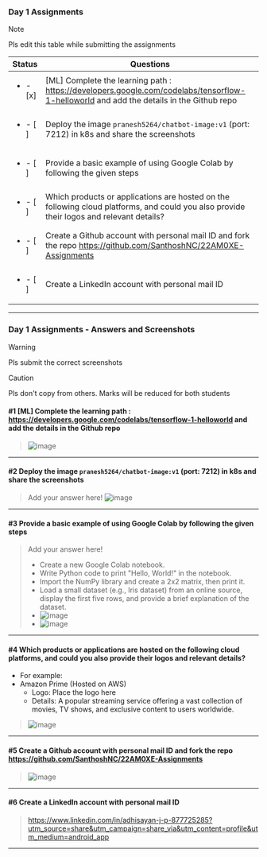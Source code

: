 ### Day 1 Assignments

> [!NOTE]
> Pls edit this table while submitting the assignments

| Status         | Questions     | 
|----------------|---------------|
| <ul><li>- [x] </li></ul> | [ML] Complete the learning path : https://developers.google.com/codelabs/tensorflow-1-helloworld and add the details in the Github repo |
| <ul><li>- [ ] </li></ul> | Deploy the image `pranesh5264/chatbot-image:v1` (port: 7212) in k8s and share the screenshots |
| <ul><li>- [ ] </li></ul> | Provide a basic example of using Google Colab by following the given steps  |
| <ul><li>- [ ] </li></ul> | Which products or applications are hosted on the following cloud platforms, and could you also provide their logos and relevant details?  |
| <ul><li>- [ ] </li></ul> | Create a Github account with personal mail ID and fork the repo https://github.com/SanthoshNC/22AM0XE-Assignments  |
| <ul><li>- [ ] </li></ul> | Create a LinkedIn account with personal mail ID  |


***

### Day 1 Assignments - Answers and Screenshots

> [!WARNING]
> Pls submit the correct screenshots

> [!CAUTION]
> Pls don't copy from others. Marks will be reduced for both students

#### #1 [ML] Complete the learning path : https://developers.google.com/codelabs/tensorflow-1-helloworld and add the details in the Github repo
>![image](https://github.com/user-attachments/assets/d6771ed4-abd3-4a38-962d-951a3b636d57)


***

#### #2 Deploy the image `pranesh5264/chatbot-image:v1` (port: 7212) in k8s and share the screenshots
> Add your answer here!
![image](https://github.com/user-attachments/assets/51cd94a4-8f0c-4a26-a289-aa8181575ce9)

***

#### #3 Provide a basic example of using Google Colab by following the given steps
> Add your answer here!
> - Create a new Google Colab notebook.
> - Write Python code to print "Hello, World!" in the notebook.
> - Import the NumPy library and create a 2x2 matrix, then print it.
> - Load a small dataset (e.g., Iris dataset) from an online source, display the first five rows, and provide a brief explanation of the dataset.
> - ![image](https://github.com/user-attachments/assets/dbe47556-efdb-447c-93ad-0d46a5bc6dd1)
> - ![image](https://github.com/user-attachments/assets/d96a9253-9eeb-437c-b17c-64e11413b24a)



***

#### #4 Which products or applications are hosted on the following cloud platforms, and could you also provide their logos and relevant details? 
- For example:
- Amazon Prime (Hosted on AWS)
  - Logo: Place the logo here
  - Details: A popular streaming service offering a vast collection of movies, TV shows, and exclusive content to users worldwide.

> ![image](https://github.com/user-attachments/assets/7b3743ef-ebcc-4205-ad17-1dcad84659ea)


***

#### #5 Create a Github account with personal mail ID and fork the repo https://github.com/SanthoshNC/22AM0XE-Assignments
> ![image](https://github.com/user-attachments/assets/4a76bde5-4746-4437-a5c3-eb761884642e)


***

#### #6 Create a LinkedIn account with personal mail ID
> https://www.linkedin.com/in/adhisayan-j-p-877725285?utm_source=share&utm_campaign=share_via&utm_content=profile&utm_medium=android_app

***
